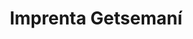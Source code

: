 ---
title: "Imprenta Getsemaní"
url: /santa-cruz-de-la-sierra/imprenta-getsemani/
shop: Schreibwaren
---